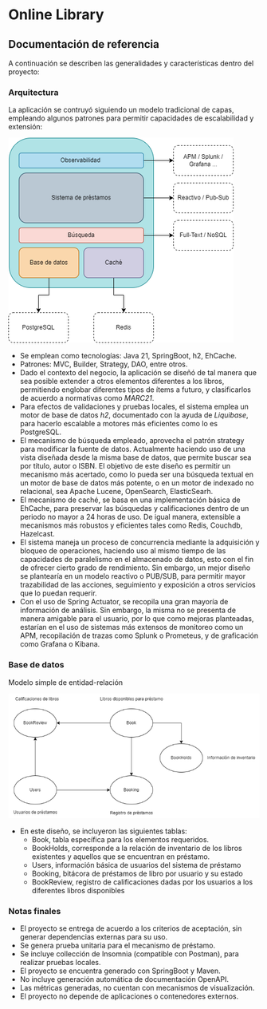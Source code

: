 # Online Library

## Documentación de referencia
A continuación se describen las generalidades y características dentro del proyecto:

### Arquitectura
La aplicación se contruyó siguiendo un modelo tradicional de capas, empleando algunos patrones para permitir 
capacidades de escalabilidad y extensión:

![Arq](doc/arq.png)
* Se emplean como tecnologías: Java 21, SpringBoot, h2, EhCache.
* Patrones: MVC, Builder, Strategy, DAO, entre otros.
* Dado el contexto del negocio, la aplicación se diseñó de tal manera que sea posible extender a otros elementos diferentes
a los libros, permitiendo englobar diferentes tipos de ítems a futuro, y clasificarlos de acuerdo a normativas como *MARC21*.
* Para efectos de validaciones y pruebas locales, el sistema emplea un motor de base de datos *h2*, documentado con la ayuda
de *Liquibase*, para hacerlo escalable a motores más eficientes como lo es PostgreSQL.
* El mecanismo de búsqueda empleado, aprovecha el patrón strategy para modificar la fuente de datos.
Actualmente haciendo uso de una vista diseñada desde la misma base de datos, que permite buscar sea por título, autor o ISBN.
El objetivo de este diseño es permitir un mecanismo más acertado, como lo pueda ser una búsqueda textual 
en un motor de base de datos más potente, o en un motor de indexado no relacional, sea Apache Lucene, OpenSearch, ElasticSearh.
* El mecanismo de caché, se basa en una implementación básica de EhCache, para preservar las búsquedas y calificaciones 
dentro de un periodo no mayor a 24 horas de uso. De igual manera, extensible a mecanismos más robustos y eficientes tales 
como Redis, Couchdb, Hazelcast.
* El sistema maneja un proceso de concurrencia mediante la adquisición y bloqueo de operaciones, 
haciendo uso al mismo tiempo de las capacidades de paralelismo en el almacenado de datos, 
esto con el fin de ofrecer cierto grado de rendimiento. Sin embargo, un mejor diseño se plantearía en un modelo reactivo 
o PUB/SUB, para permitir mayor trazabilidad de las acciones, seguimiento y exposición a otros servicios que lo puedan requerir.
* Con el uso de Spring Actuator, se recopila una gran mayoría de información de análisis. 
Sin embargo, la misma no se presenta de manera amigable para el usuario, por lo que como mejoras planteadas, 
estarían en el uso de sistemas más extensos de monitoreo como un APM, recopilación de trazas como Splunk o Prometeus,
y de graficación como Grafana o Kibana.

### Base de datos
Modelo simple de entidad-relación

![MER](doc/mer.png)

* En este diseño, se incluyeron las siguientes tablas:
    * Book, tabla específica para los elementos requeridos.
    * BookHolds, corresponde a la relación de inventario de los libros existentes y aquellos que se encuentran en préstamo.
    * Users, información básica de usuarios del sistema de préstamo
    * Booking, bitácora de préstamos de libro por usuario y su estado
    * BookReview, registro de calificaciones dadas por los usuarios a los diferentes libros disponibles

### Notas finales
* El proyecto se entrega de acuerdo a los criterios de aceptación, sin generar dependencias externas para su uso.
* Se genera prueba unitaria para el mecanismo de préstamo.
* Se incluye collección de Insomnia (compatible con Postman), para realizar pruebas locales.
* El proyecto se encuentra generado con SpringBoot y Maven.
* No incluye generación automática de documentación OpenAPI.
* Las métricas generadas, no cuentan con mecanismos de visualización.
* El proyecto no depende de aplicaciones o contenedores externos.

